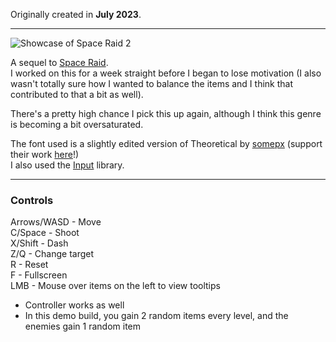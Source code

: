 Originally created in **July 2023**.

---

![Showcase of Space Raid 2](https://github.com/Klehrik/Space-Raid-2/assets/78520710/7dfd947f-640f-4401-981b-839fe1e17179)


A sequel to [Space Raid](https://klehrik.itch.io/space-raid).  
I worked on this for a week straight before I began to lose motivation (I also wasn't totally sure how I wanted to balance the items and I think that contributed to that a bit as well).

There's a pretty high chance I pick this up again, although I think this genre is becoming a bit oversaturated.

The font used is a slightly edited version of Theoretical by [somepx](https://somepx.itch.io/) (support their work [here](https://somepx.itch.io/humble-fonts-tiny)!)  
I also used the [Input](https://offalynne.github.io/Input/#/6.1/) library.

---

### Controls

Arrows/WASD - Move  
C/Space - Shoot  
X/Shift - Dash  
Z/Q - Change target   
R - Reset  
F - Fullscreen  
LMB - Mouse over items on the left to view tooltips 

- Controller works as well
- In this demo build, you gain 2 random items every level, and the enemies gain 1 random item
